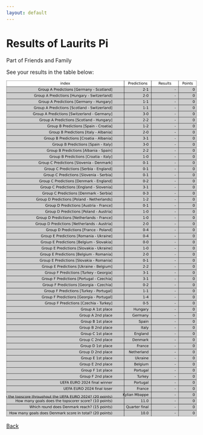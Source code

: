 ```yaml
---
layout: default
---
```


# Results of Laurits Pi 
    
Part of Friends and Family
    
See your results in the table below:
    
![Laurits Pi](./user_plots/Laurits_Pi.svg?raw=true)

[Back](https://christianbanggribsvad.github.io/em_spillet.github.io/)
